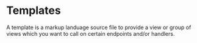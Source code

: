 # Templates

A template is a markup landuage source file to provide a view or group of views which you want to call on certain endpoints and/or handlers.
